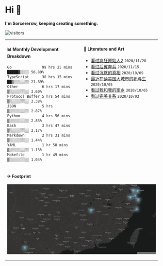 # Hi 👋

**I'm Sorcererxw, keeping creating something.**

![visitors](https://visitor-badge.glitch.me/badge?page_id=sorcererxw.sorcererx)

<table width="800px">
<tr>
<td valign="top" width="50%">

#### 📊 Monthly Development Breakdown

<!--START_SECTION:waka-->
```text
Go              99 hrs 25 mins █████▓░░░░ 56.89%
TypeScript      38 hrs 15 mins ██▒░░░░░░░ 21.89%
Other           6 hrs 17 mins  ▒░░░░░░░░░ 3.60%
Protocol Buffer 5 hrs 54 mins  ▒░░░░░░░░░ 3.38%
JSON            5 hrs          ▒░░░░░░░░░ 2.87%
Python          4 hrs 56 mins  ▒░░░░░░░░░ 2.83%
Bash            3 hrs 47 mins  ▒░░░░░░░░░ 2.17%
Markdown        2 hrs 31 mins  ▒░░░░░░░░░ 1.44%
YAML            1 hr 58 mins   ▒░░░░░░░░░ 1.13%
Makefile        1 hr 49 mins   ▒░░░░░░░░░ 1.04%
```
<!--END_SECTION:waka-->

<td valign="top" width="50%">

#### 💃 Literature and Art

<!--START_SECTION:douban-->
* [看过疯狂原始人2](http://movie.douban.com/subject/24298954/) <code>2020/11/28</code>
* [看过后翼弃兵](http://movie.douban.com/subject/32579283/) <code>2020/11/15</code>
* [看过沉默的真相](http://movie.douban.com/subject/33447642/) <code>2020/10/09</code>
* [最近在读美国大城市的死与生](https://book.douban.com/subject/34907883/) <code>2020/10/05</code>
* [看过我和我的家乡](http://movie.douban.com/subject/35051512/) <code>2020/10/05</code>
* [看过完美关系](http://movie.douban.com/subject/30221758/) <code>2020/10/03</code>

<!--END_SECTION:douban-->

</td>
</tr>
<tr>
<td colspan="2">

#### ✈ Footprint

![footprint](./footprint.png)

</td>
</tr>
</table>


